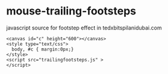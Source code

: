 # mouse-trailing-footsteps
javascript source for footstep effect in tedxbitspilanidubai.com


```
<canvas id="c" height="600"></canvas>
<style type="text/css">
  body, #c { margin:0px;}
</style>
<script src="trailingfootsteps.js" >
</script>
```
